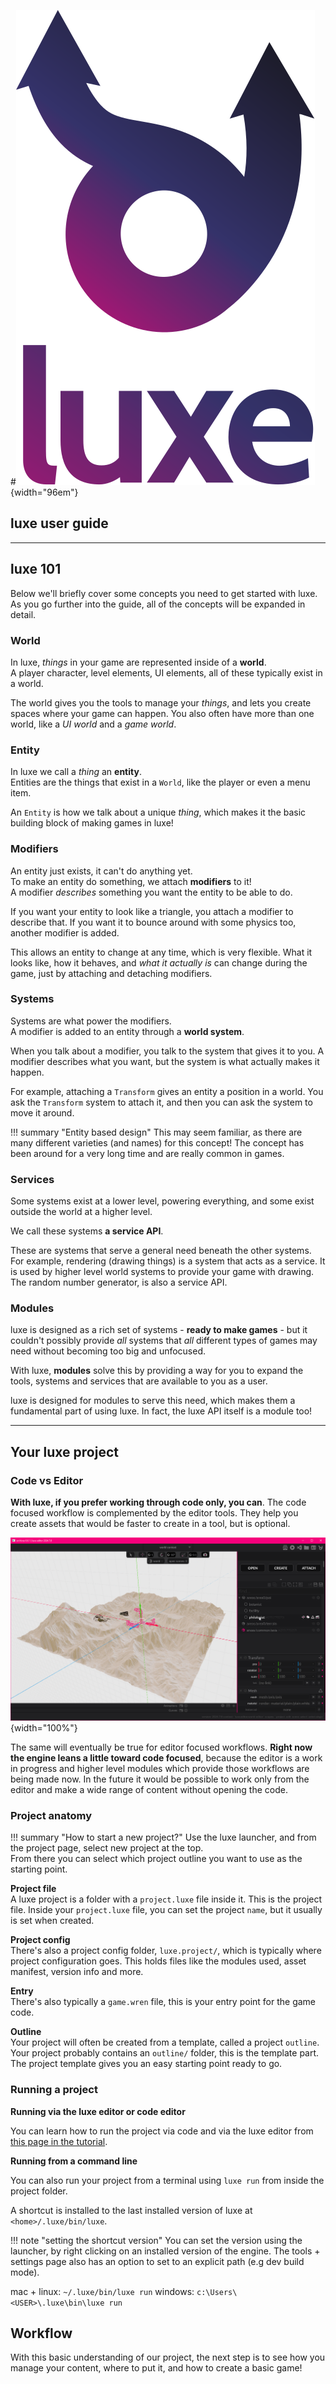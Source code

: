 #![](images/luxe-dark.svg){width="96em"}

## luxe user guide

---

## luxe 101

Below we'll briefly cover some concepts you need to get started with luxe.   
As you go further into the guide, all of the concepts will be expanded in detail. 

### World
In luxe, _things_ in your game are represented inside of a **world**.   
A player character, level elements, UI elements, all of these typically exist in a world. 

The world gives you the tools to manage your _things_, and lets you create spaces where your game can happen. You also often have more than one world, like a _UI world_ and a _game world_. 

### Entity
In luxe we call a _thing_ an **entity**.   
Entities are the things that exist in a `World`, like the player or even a menu item.   

An `Entity` is how we talk about a unique _thing_, which makes it the basic building block of making games in luxe!   

### Modifiers
An entity just exists, it can't do anything yet.   
To make an entity do something, we attach **modifiers** to it!   
A modifier _describes_ something you want the entity to be able to do.

If you want your entity to look like a triangle, you attach a modifier to describe that. If you want it to bounce around with some physics too, another modifier is added.

This allows an entity to change at any time, which is very flexible. What it looks like, how it behaves, and _what it actually is_ can change during the game, just by attaching and detaching modifiers. 

### Systems
Systems are what power the modifiers.   
A modifier is added to an entity through a **world system**. 

When you talk about a modifier, you talk to the system that gives it to you. A modifier describes what you want, but the system is what actually makes it happen. 

For example, attaching a `Transform` gives an entity a position in a world. You ask the `Transform` system to attach it, and then you can ask the system to move it around.

!!! summary "Entity based design"
    This may seem familiar, as there are many different varieties (and names) for this concept! The concept has been around for a very long time and are really common in games.

### Services
Some systems exist at a lower level, powering everything, and some exist outside the world at a higher level.    

We call these systems **a service API**.

These are systems that serve a general need beneath the other systems. For example, rendering (drawing things) is a system that acts as a service. It is used by higher level world systems to provide your game with drawing. The random number generator, is also a service API.

### Modules

luxe is designed as a rich set of systems - **ready to make games** - but it couldn't possibly provide _all_ systems that _all_ different types of games may need without becoming too big and unfocused.

With luxe, **modules** solve this by providing a way for you to expand the tools, systems and services that are available to you as a user. 

luxe is designed for modules to serve this need, which makes them a fundamental part of using luxe. In fact, the luxe API itself is a module too!    

---

## Your luxe project

### Code vs Editor

**With luxe, if you prefer working through code only, you can**. The code focused workflow is complemented by the editor tools. They help you create assets that would be faster to create in a tool, but is optional.

![](images/guide/editor.png){width="100%"}

The same will eventually be true for editor focused workflows. **Right now the engine leans a little toward code focused**, because the editor is a work in progress and higher level modules which provide those workflows are being made now. In the future it would be possible to work only from the editor and make a wide range of content without opening the code.

### Project anatomy

!!! summary "How to start a new project?"
    Use the luxe launcher, and from the project page, select new project at the top.   
    From there you can select which project outline you want to use as the starting point.

**Project file**   
A luxe project is a folder with a `project.luxe` file inside it. This is the project file.
Inside your `project.luxe` file, you can set the project `name`, but it usually is set when created.

**Project config**   
There's also a project config folder, `luxe.project/`, which is typically where project configuration goes.
This holds files like the modules used, asset manifest, version info and more.

**Entry**   
There's also typically a `game.wren` file, this is your entry point for the game code.

**Outline**   
Your project will often be created from a template, called a project `outline`. Your project probably contains an `outline/` folder, this is the template part. The project template gives you an easy starting point ready to go. 

### Running a project

**Running via the luxe editor or code editor**   

You can learn how to run the project via code and via the luxe editor from [this page in the tutorial]((../tutorial/create-and-run-a-project/#running-the-project-via-code)).


**Running from a command line**   

You can also run your project from a terminal using `luxe run` from inside the project folder. 

A shortcut is installed to the last installed version of luxe at `<home>/.luxe/bin/luxe`. 

!!! note "setting the shortcut version"
    You can set the version using the launcher, by right clicking on an installed version of the engine.
    The tools + settings page also has an option to set to an explicit path (e.g dev build mode).

mac + linux: `~/.luxe/bin/luxe run`
windows: `c:\Users\<USER>\.luxe\bin\luxe run`

## Workflow

With this basic understanding of our project, the next step is to see how you manage your content, where to put it, and how to create a basic game!

